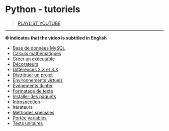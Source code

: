 # Python - tutoriels

> [PLAYLIST YOUTUBE](https://www.youtube.com/playlist?list=PLrSOXFDHBtfFMB2Qeuej6efzZRvjRdXo8)

---

**🌐 indicates that the video is subtitled in English**

+ [Base de données MySQL](https://www.youtube.com/watch?v=2R-BveCE-so)
+ [Calculs mathématiques](https://www.youtube.com/watch?v=uwLhuFd7ruA)
+ [Créer un exécutable](https://www.youtube.com/watch?v=Jji2ik_AQOg)
+ [Décorateurs](https://www.youtube.com/watch?v=LiBsVCXAgXI)
+ [Différences 2.X et 3.X](https://www.youtube.com/watch?v=LU7FSqzVrdc)
+ [Distribuer un projet](https://www.youtube.com/watch?v=9Sy3AXavfJg)
+ [Environnements virtuels](https://www.youtube.com/watch?v=zW0yI3m7Ydg)
+ [Événements tkinter](https://www.youtube.com/watch?v=yZp6958SkVI)
+ [Formatage de texte](https://www.youtube.com/watch?v=4ApZ80RegNI)
+ [Installer des paquets](https://www.youtube.com/watch?v=MxvLhp9xJo4)
+ [Introspection](https://www.youtube.com/watch?v=JKrpRtHBZRk)
+ Itérateurs
+ [Méthodes spéciales](https://www.youtube.com/watch?v=XxUasK8f-s0)
+ [Portée variables](https://www.youtube.com/watch?v=50HJA4KpPqU)
+ [Tests unitaires](https://www.youtube.com/watch?v=apgReCCAQr4)
